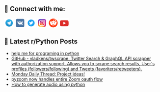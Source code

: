 ## 🔎 Connect with me:
[<img src="https://github.com/bullbesh/bullbesh/blob/main/images/Telegram.png" width="32" height="32" />](https://t.me/bullbesh)
[<img src="https://github.com/bullbesh/bullbesh/blob/main/images/VK.png" width="32" height="32" />](https://vk.com/bullbesh)
[<img src="https://github.com/bullbesh/bullbesh/blob/main/images/Twitter.png" width="32" height="32" />](https://twitter.com/bullbesh1)
[<img src="https://github.com/bullbesh/bullbesh/blob/main/images/Instagram.png" width="32" height="32" />](https://www.instagram.com/bullbesh)
[<img src="https://github.com/bullbesh/bullbesh/blob/main/images/Reddit.png" width="32" height="32" />](https://www.reddit.com/user/bullbesh)
[<img src="https://github.com/bullbesh/bullbesh/blob/main/images/YouTube.png" width="32" height="32" />](https://www.youtube.com/channel/UCtfjRs6uzgq5mfm8S06WTcg)

## 📕 Latest r/Python Posts
<!-- BLOG-POST-LIST:START -->
- [help me for programing in python](https://www.reddit.com/r/Python/comments/13uhpwn/help_me_for_programing_in_python/)
- [GitHub - vladkens/twscrape: Twitter Search &amp; GraphQL API scrapper with authorization support. Allows you to scrape search results, User&#39;s profiles &lpar;followers/following&rpar; and Tweets &lpar;favoriters/retweeters&rpar;.](https://www.reddit.com/r/Python/comments/13ufgvs/github_vladkenstwscrape_twitter_search_graphql/)
- [Monday Daily Thread: Project ideas!](https://www.reddit.com/r/Python/comments/13uf702/monday_daily_thread_project_ideas/)
- [pyzoom now handles entire Zoom oauth flow](https://www.reddit.com/r/Python/comments/13ueq53/pyzoom_now_handles_entire_zoom_oauth_flow/)
- [How to generate audio using python](https://www.reddit.com/r/Python/comments/13u9bsd/how_to_generate_audio_using_python/)
<!-- BLOG-POST-LIST:END -->
